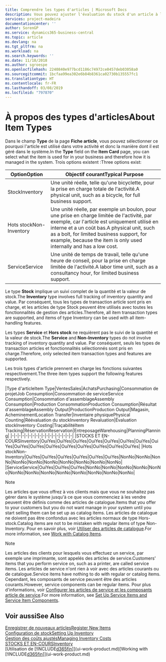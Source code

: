 ```yaml
---
title: Comprendre les types d'articles | Microsoft Docs
description: Vous pouvez ajuster l'évaluation du stock d'un article à l'aide des méthodes FIFO ou d'évaluation stock moyen, par exemple, lorsque les coûts article sont modifiés pour des motifs autres que les transactions.
services: project-madeira
documentationcenter: ''
author: SorenGP
ms.service: dynamics365-business-central
ms.topic: article
ms.devlang: na
ms.tgt_pltfrm: na
ms.workload: na
ms.search.keywords: ''
ms.date: 11/18/2018
ms.author: sgroespe
ms.openlocfilehash: 2240840e977bcd1186c74972ce0457deb03058a0
ms.sourcegitcommit: 1bcfaa99ea302e6b84b8361ca02730b135557fc1
ms.translationtype: HT
ms.contentlocale: fr-FR
ms.lasthandoff: 03/08/2019
ms.locfileid: "797870"
---
```

# <a name="about-item-types"></a><span data-ttu-id="0cadf-103">À propos des types d'articles</span><span class="sxs-lookup"><span data-stu-id="0cadf-103">About Item Types</span></span>
<span data-ttu-id="0cadf-104">Dans le champ **Type** de la page **Fiche article**, vous pouvez sélectionner ce pourquoi l'article est utilisé dans votre activité et donc la manière dont il est géré dans le système.</span><span class="sxs-lookup"><span data-stu-id="0cadf-104">In the **Type** field on the **Item Card** page, you can select what the item is used for in your business and therefore how it is managed in the system.</span></span> <span data-ttu-id="0cadf-105">Trois options existent :</span><span class="sxs-lookup"><span data-stu-id="0cadf-105">Three options exist:</span></span>

|<span data-ttu-id="0cadf-106">Option</span><span class="sxs-lookup"><span data-stu-id="0cadf-106">Option</span></span>|<span data-ttu-id="0cadf-107">Objectif courant</span><span class="sxs-lookup"><span data-stu-id="0cadf-107">Typical Purpose</span></span>|
|------|-----------|
|<span data-ttu-id="0cadf-108">Stock</span><span class="sxs-lookup"><span data-stu-id="0cadf-108">Inventory</span></span>|<span data-ttu-id="0cadf-109">Une unité réelle, telle qu'une bicyclette, pour la prise en charge totale de l'activité.</span><span class="sxs-lookup"><span data-stu-id="0cadf-109">A physical unit, such as a bicycle, for full business support.</span></span>|
|<span data-ttu-id="0cadf-110">Hots stock</span><span class="sxs-lookup"><span data-stu-id="0cadf-110">Non-Inventory</span></span>|<span data-ttu-id="0cadf-111">Une unité réelle, par exemple un boulon, pour une prise en charge limitée de l'activité, par exemple, car l'article est uniquement utilisé en interne et a un coût bas.</span><span class="sxs-lookup"><span data-stu-id="0cadf-111">A physical unit, such as a bolt, for limited business support, for example, because the item is only used internally and has a low cost.</span></span>|
|<span data-ttu-id="0cadf-112">Service</span><span class="sxs-lookup"><span data-stu-id="0cadf-112">Service</span></span>|<span data-ttu-id="0cadf-113">Une unité de temps de travail, telle qu'une heure de conseil, pour la prise en charge limitée de l'activité.</span><span class="sxs-lookup"><span data-stu-id="0cadf-113">A labor time unit, such as a consultancy hour, for limited business support.</span></span>|

<span data-ttu-id="0cadf-114">Le type **Stock** implique un suivi complet de la quantité et la valeur de stock.</span><span class="sxs-lookup"><span data-stu-id="0cadf-114">The **Inventory** type involves full tracking of inventory quantity and value.</span></span> <span data-ttu-id="0cadf-115">Par conséquent, tous les types de transaction article sont pris en charge, et les articles de type Stock peuvent être utilisés avec toutes les fonctionnalités de gestion des articles.</span><span class="sxs-lookup"><span data-stu-id="0cadf-115">Therefore, all item transaction types are supported, and items of type Inventory can be used with all item-handling features.</span></span>

<span data-ttu-id="0cadf-116">Les types **Service** et **Hors stock** ne requièrent pas le suivi de la quantité et la valeur de stock.</span><span class="sxs-lookup"><span data-stu-id="0cadf-116">The **Service** and **Non-Inventory** types do not involve tracking of inventory quantity and value.</span></span> <span data-ttu-id="0cadf-117">Par conséquent, seuls les types de transaction articles et fonctionnalités sélectionnés sont pris en charge.</span><span class="sxs-lookup"><span data-stu-id="0cadf-117">Therefore, only selected item transaction types and features are supported.</span></span>

<span data-ttu-id="0cadf-118">Les trois types d'article prennent en charge les fonctions suivantes respectivement.</span><span class="sxs-lookup"><span data-stu-id="0cadf-118">The three item types support the following features respectively.</span></span>

|<span data-ttu-id="0cadf-119">Type d'article</span><span class="sxs-lookup"><span data-stu-id="0cadf-119">Item Type</span></span>|<span data-ttu-id="0cadf-120">Ventes</span><span class="sxs-lookup"><span data-stu-id="0cadf-120">Sales</span></span>|<span data-ttu-id="0cadf-121">Achats</span><span class="sxs-lookup"><span data-stu-id="0cadf-121">Purchasing</span></span>|<span data-ttu-id="0cadf-122">Consommation de projet</span><span class="sxs-lookup"><span data-stu-id="0cadf-122">Job Consumption</span></span>|<span data-ttu-id="0cadf-123">Consommation de service</span><span class="sxs-lookup"><span data-stu-id="0cadf-123">Service Consumption</span></span>|<span data-ttu-id="0cadf-124">Consommation d'assemblage</span><span class="sxs-lookup"><span data-stu-id="0cadf-124">Assembly Consumption</span></span>|<span data-ttu-id="0cadf-125">Production Consommation</span><span class="sxs-lookup"><span data-stu-id="0cadf-125">Production Consumption</span></span>|<span data-ttu-id="0cadf-126">Résultat d'assemblage</span><span class="sxs-lookup"><span data-stu-id="0cadf-126">Assembly Output</span></span>|<span data-ttu-id="0cadf-127">Production</span><span class="sxs-lookup"><span data-stu-id="0cadf-127">Production Output</span></span>|<span data-ttu-id="0cadf-128">Magasin, Acheminement</span><span class="sxs-lookup"><span data-stu-id="0cadf-128">Location Transfer</span></span>|<span data-ttu-id="0cadf-129">Inventaire physique</span><span class="sxs-lookup"><span data-stu-id="0cadf-129">Physical Counting</span></span>|<span data-ttu-id="0cadf-130">Réévaluation du stock</span><span class="sxs-lookup"><span data-stu-id="0cadf-130">Inventory Revaluation</span></span>|<span data-ttu-id="0cadf-131">Évaluation stock</span><span class="sxs-lookup"><span data-stu-id="0cadf-131">Inventory Costing</span></span>|<span data-ttu-id="0cadf-132">Traçabilité</span><span class="sxs-lookup"><span data-stu-id="0cadf-132">Item Tracking</span></span>|<span data-ttu-id="0cadf-133">Réservation</span><span class="sxs-lookup"><span data-stu-id="0cadf-133">Reservation</span></span>|<span data-ttu-id="0cadf-134">Entreposage</span><span class="sxs-lookup"><span data-stu-id="0cadf-134">Warehousing</span></span>|<span data-ttu-id="0cadf-135">Planning</span><span class="sxs-lookup"><span data-stu-id="0cadf-135">Planning</span></span>|
|-|-|-|-|-|-|-|-|-|-|-|-|-|-|-|-|-|-|
|<span data-ttu-id="0cadf-136">STOCKS ET EN-COURS</span><span class="sxs-lookup"><span data-stu-id="0cadf-136">Inventory</span></span>|<span data-ttu-id="0cadf-137">Oui</span><span class="sxs-lookup"><span data-stu-id="0cadf-137">Yes</span></span>|<span data-ttu-id="0cadf-138">Oui</span><span class="sxs-lookup"><span data-stu-id="0cadf-138">Yes</span></span>|<span data-ttu-id="0cadf-139">Oui</span><span class="sxs-lookup"><span data-stu-id="0cadf-139">Yes</span></span>|<span data-ttu-id="0cadf-140">Oui</span><span class="sxs-lookup"><span data-stu-id="0cadf-140">Yes</span></span>|<span data-ttu-id="0cadf-141">Oui</span><span class="sxs-lookup"><span data-stu-id="0cadf-141">Yes</span></span>|<span data-ttu-id="0cadf-142">Oui</span><span class="sxs-lookup"><span data-stu-id="0cadf-142">Yes</span></span>|<span data-ttu-id="0cadf-143">Oui</span><span class="sxs-lookup"><span data-stu-id="0cadf-143">Yes</span></span>|<span data-ttu-id="0cadf-144">Oui</span><span class="sxs-lookup"><span data-stu-id="0cadf-144">Yes</span></span>|<span data-ttu-id="0cadf-145">Oui</span><span class="sxs-lookup"><span data-stu-id="0cadf-145">Yes</span></span>|<span data-ttu-id="0cadf-146">Oui</span><span class="sxs-lookup"><span data-stu-id="0cadf-146">Yes</span></span>|<span data-ttu-id="0cadf-147">Oui</span><span class="sxs-lookup"><span data-stu-id="0cadf-147">Yes</span></span>|<span data-ttu-id="0cadf-148">Oui</span><span class="sxs-lookup"><span data-stu-id="0cadf-148">Yes</span></span>|<span data-ttu-id="0cadf-149">Oui</span><span class="sxs-lookup"><span data-stu-id="0cadf-149">Yes</span></span>|<span data-ttu-id="0cadf-150">Oui</span><span class="sxs-lookup"><span data-stu-id="0cadf-150">Yes</span></span>|<span data-ttu-id="0cadf-151">Oui</span><span class="sxs-lookup"><span data-stu-id="0cadf-151">Yes</span></span>|<span data-ttu-id="0cadf-152">Oui</span><span class="sxs-lookup"><span data-stu-id="0cadf-152">Yes</span></span>|
|<span data-ttu-id="0cadf-153">Hots stock</span><span class="sxs-lookup"><span data-stu-id="0cadf-153">Non-Inventory</span></span>|<span data-ttu-id="0cadf-154">Oui</span><span class="sxs-lookup"><span data-stu-id="0cadf-154">Yes</span></span>|<span data-ttu-id="0cadf-155">Oui</span><span class="sxs-lookup"><span data-stu-id="0cadf-155">Yes</span></span>|<span data-ttu-id="0cadf-156">Oui</span><span class="sxs-lookup"><span data-stu-id="0cadf-156">Yes</span></span>|<span data-ttu-id="0cadf-157">Oui</span><span class="sxs-lookup"><span data-stu-id="0cadf-157">Yes</span></span>|<span data-ttu-id="0cadf-158">Oui</span><span class="sxs-lookup"><span data-stu-id="0cadf-158">Yes</span></span>|<span data-ttu-id="0cadf-159">Oui</span><span class="sxs-lookup"><span data-stu-id="0cadf-159">Yes</span></span>|<span data-ttu-id="0cadf-160">Non</span><span class="sxs-lookup"><span data-stu-id="0cadf-160">No</span></span>|<span data-ttu-id="0cadf-161">Non</span><span class="sxs-lookup"><span data-stu-id="0cadf-161">No</span></span>|<span data-ttu-id="0cadf-162">Non</span><span class="sxs-lookup"><span data-stu-id="0cadf-162">No</span></span>|<span data-ttu-id="0cadf-163">Non</span><span class="sxs-lookup"><span data-stu-id="0cadf-163">No</span></span>|<span data-ttu-id="0cadf-164">Non</span><span class="sxs-lookup"><span data-stu-id="0cadf-164">No</span></span>|<span data-ttu-id="0cadf-165">Non</span><span class="sxs-lookup"><span data-stu-id="0cadf-165">No</span></span>|<span data-ttu-id="0cadf-166">Non</span><span class="sxs-lookup"><span data-stu-id="0cadf-166">No</span></span>|<span data-ttu-id="0cadf-167">Non</span><span class="sxs-lookup"><span data-stu-id="0cadf-167">No</span></span>|<span data-ttu-id="0cadf-168">Non</span><span class="sxs-lookup"><span data-stu-id="0cadf-168">No</span></span>|<span data-ttu-id="0cadf-169">Non</span><span class="sxs-lookup"><span data-stu-id="0cadf-169">No</span></span>|
|<span data-ttu-id="0cadf-170">Service</span><span class="sxs-lookup"><span data-stu-id="0cadf-170">Service</span></span>|<span data-ttu-id="0cadf-171">Oui</span><span class="sxs-lookup"><span data-stu-id="0cadf-171">Yes</span></span>|<span data-ttu-id="0cadf-172">Oui</span><span class="sxs-lookup"><span data-stu-id="0cadf-172">Yes</span></span>|<span data-ttu-id="0cadf-173">Oui</span><span class="sxs-lookup"><span data-stu-id="0cadf-173">Yes</span></span>|<span data-ttu-id="0cadf-174">Non</span><span class="sxs-lookup"><span data-stu-id="0cadf-174">No</span></span>|<span data-ttu-id="0cadf-175">Non</span><span class="sxs-lookup"><span data-stu-id="0cadf-175">No</span></span>|<span data-ttu-id="0cadf-176">Non</span><span class="sxs-lookup"><span data-stu-id="0cadf-176">No</span></span>|<span data-ttu-id="0cadf-177">Non</span><span class="sxs-lookup"><span data-stu-id="0cadf-177">No</span></span>|<span data-ttu-id="0cadf-178">Non</span><span class="sxs-lookup"><span data-stu-id="0cadf-178">No</span></span>|<span data-ttu-id="0cadf-179">Non</span><span class="sxs-lookup"><span data-stu-id="0cadf-179">No</span></span>|<span data-ttu-id="0cadf-180">Non</span><span class="sxs-lookup"><span data-stu-id="0cadf-180">No</span></span>|<span data-ttu-id="0cadf-181">Non</span><span class="sxs-lookup"><span data-stu-id="0cadf-181">No</span></span>|<span data-ttu-id="0cadf-182">Non</span><span class="sxs-lookup"><span data-stu-id="0cadf-182">No</span></span>|<span data-ttu-id="0cadf-183">Non</span><span class="sxs-lookup"><span data-stu-id="0cadf-183">No</span></span>|<span data-ttu-id="0cadf-184">Non</span><span class="sxs-lookup"><span data-stu-id="0cadf-184">No</span></span>|<span data-ttu-id="0cadf-185">Non</span><span class="sxs-lookup"><span data-stu-id="0cadf-185">No</span></span>|<span data-ttu-id="0cadf-186">Non</span><span class="sxs-lookup"><span data-stu-id="0cadf-186">No</span></span>|

> [!NOTE]
> <span data-ttu-id="0cadf-187">Les articles que vous offrez à vos clients mais que vous ne souhaitez pas gérer dans le système jusqu'à ce que vous commenciez à les vendre peuvent être définis comme des articles de catalogue.</span><span class="sxs-lookup"><span data-stu-id="0cadf-187">Items that you offer to your customers but you do not want manage in your system until you start selling them can be set up as catalog items.</span></span> <span data-ttu-id="0cadf-188">Les articles de catalogue ne doivent pas être confondus avec les articles normaux de type Hors-stock.</span><span class="sxs-lookup"><span data-stu-id="0cadf-188">Catalog items are not to be mistaken with regular items of type Non-Inventory.</span></span> <span data-ttu-id="0cadf-189">Pour en savoir plus, voir [Utiliser des articles de catalogue](inventory-how-work-nonstock-items.md).</span><span class="sxs-lookup"><span data-stu-id="0cadf-189">For more information, see [Work with Catalog Items](inventory-how-work-nonstock-items.md).</span></span>

> [!NOTE]
> <span data-ttu-id="0cadf-190">Les articles des clients pour lesquels vous effectuez un service, par exemple une imprimante, sont appelés des articles de service.</span><span class="sxs-lookup"><span data-stu-id="0cadf-190">Customers' items that you perform service on, such as a printer, are called service items.</span></span> <span data-ttu-id="0cadf-191">Les articles de service n'ont rien à voir avec des articles courants ou de catalogue.</span><span class="sxs-lookup"><span data-stu-id="0cadf-191">Service items have nothing to do with regular or catalog items.</span></span> <span data-ttu-id="0cadf-192">Cependant, les composants de service peuvent être des articles courants.</span><span class="sxs-lookup"><span data-stu-id="0cadf-192">However, service components can be regular items.</span></span> <span data-ttu-id="0cadf-193">Pour plus d'informations, voir [Configurer les articles de service et les composants article de service](service-how-setup-service-items.md).</span><span class="sxs-lookup"><span data-stu-id="0cadf-193">For more information, see [Set Up Service Items and Service Item Components](service-how-setup-service-items.md).</span></span>

## <a name="see-also"></a><span data-ttu-id="0cadf-194">Voir aussi</span><span class="sxs-lookup"><span data-stu-id="0cadf-194">See Also</span></span>
[<span data-ttu-id="0cadf-195">Enregistrer de nouveaux articles</span><span class="sxs-lookup"><span data-stu-id="0cadf-195">Register New Items</span></span>](inventory-how-register-new-items.md)  
[<span data-ttu-id="0cadf-196">Configuration de stock</span><span class="sxs-lookup"><span data-stu-id="0cadf-196">Setting Up Inventory</span></span>](inventory-setup-inventory.md)  
[<span data-ttu-id="0cadf-197">Gestion des coûts ajustés</span><span class="sxs-lookup"><span data-stu-id="0cadf-197">Managing Inventory Costs</span></span>](finance-manage-inventory-costs.md)  
[<span data-ttu-id="0cadf-198">STOCKS ET EN-COURS</span><span class="sxs-lookup"><span data-stu-id="0cadf-198">Inventory</span></span>](inventory-manage-inventory.md)  
<span data-ttu-id="0cadf-199">[Utilisation de [!INCLUDE[d365fin](includes/d365fin_md.md)]](ui-work-product.md)</span><span class="sxs-lookup"><span data-stu-id="0cadf-199">[Working with [!INCLUDE[d365fin](includes/d365fin_md.md)]](ui-work-product.md)</span></span>
